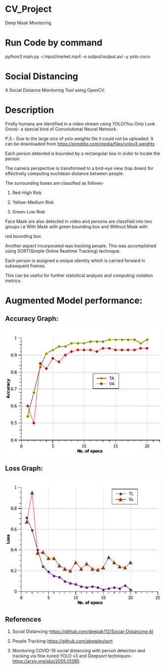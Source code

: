 # CV_Project
Deep Mask Monitoring

# Run Code by command

python3 main.py -i input/market.mp4 -o output/output.avi -y yolo-coco

# Social Distancing

A Social Distance Monitoring Tool using OpenCV.

# Description

Firstly humans are identified in a video stream using YOLO(You Only Look Once)- a special kind of Convolutional Neural Network. 

P.S.- Due to the large size of yolo.weights file it could not be uploaded. It can be downloaded from https://pjreddie.com/media/files/yolov3.weights

Each person detected is bounded by a rectangular box in order to locate the person.

The camera perspective is transformed to a bird-eye view (top down) for effectively computing euclidean distance between people.

The surrounding boxes are classified as follows-

1) Red-High Risk

2) Yellow-Medium Risk

3) Green-Low Risk

Face Mask are also detected in video and persons are classfied into two groups i.e With Mask with green bounding box and Without Mask with 

red bounding box

Another aspect incorporated was tracking people. This was accomplished using SORT(Simple Online Realtime Tracking) technique.

Each person is assigned a unique identity which is carried forward in subsequent frames.

This can be useful for further statistical analysis and computing violation metrics.

# Augmented Model performance:

## Accuracy Graph:
![alt text](https://github.com/hasnaintaqikazmi1214/CV_Project/blob/main/Accuracy.png)
## Loss Graph:
![alt text](https://github.com/hasnaintaqikazmi1214/CV_Project/blob/main/loss.png)

## References

1) Social Distancing-https://github.com/deepak112/Social-Distancing-AI

2) People Tracking-https://github.com/abewley/sort

3) Monitoring COVID-19 social distancing with person detection and tracking via fine-tuned YOLO v3 and Deepsort techniques-https://arxiv.org/abs/2005.01385
